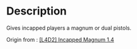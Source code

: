 # Description

Gives incapped players a magnum or dual pistols.

Origin from : [[L4D2] Incapped Magnum 1.4](https://forums.alliedmods.net/showthread.php?p=1109372)
